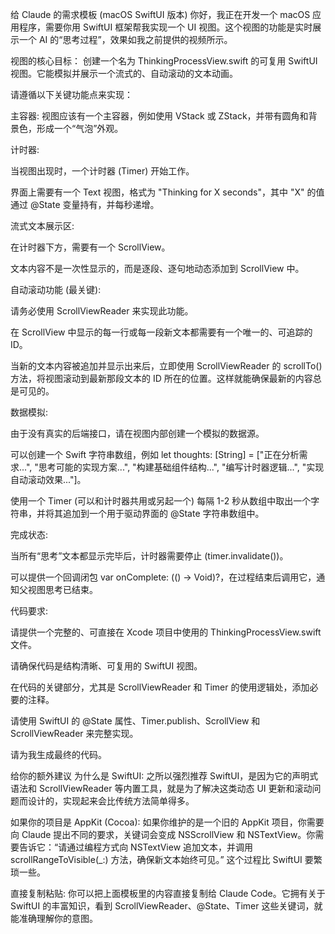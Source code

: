 给 Claude 的需求模板 (macOS SwiftUI 版本)
你好，我正在开发一个 macOS 应用程序，需要你用 SwiftUI 框架帮我实现一个 UI 视图。这个视图的功能是实时展示一个 AI 的“思考过程”，效果如我之前提供的视频所示。

视图的核心目标： 创建一个名为 ThinkingProcessView.swift 的可复用 SwiftUI 视图。它能模拟并展示一个流式的、自动滚动的文本动画。

请遵循以下关键功能点来实现：

主容器: 视图应该有一个主容器，例如使用 VStack 或 ZStack，并带有圆角和背景色，形成一个“气泡”外观。

计时器:

当视图出现时，一个计时器 (Timer) 开始工作。

界面上需要有一个 Text 视图，格式为 "Thinking for X seconds"，其中 "X" 的值通过 @State 变量持有，并每秒递增。

流式文本展示区:

在计时器下方，需要有一个 ScrollView。

文本内容不是一次性显示的，而是逐段、逐句地动态添加到 ScrollView 中。

自动滚动功能 (最关键):

请务必使用 ScrollViewReader 来实现此功能。

在 ScrollView 中显示的每一行或每一段新文本都需要有一个唯一的、可追踪的 ID。

当新的文本内容被追加并显示出来后，立即使用 ScrollViewReader 的 scrollTo() 方法，将视图滚动到最新那段文本的 ID 所在的位置。这样就能确保最新的内容总是可见的。

数据模拟:

由于没有真实的后端接口，请在视图内部创建一个模拟的数据源。

可以创建一个 Swift 字符串数组，例如 let thoughts: [String] = ["正在分析需求...", "思考可能的实现方案...", "构建基础组件结构...", "编写计时器逻辑...", "实现自动滚动效果..."]。

使用一个 Timer (可以和计时器共用或另起一个) 每隔 1-2 秒从数组中取出一个字符串，并将其追加到一个用于驱动界面的 @State 字符串数组中。

完成状态:

当所有“思考”文本都显示完毕后，计时器需要停止 (timer.invalidate())。

可以提供一个回调闭包 var onComplete: (() -> Void)?，在过程结束后调用它，通知父视图思考已结束。

代码要求:

请提供一个完整的、可直接在 Xcode 项目中使用的 ThinkingProcessView.swift 文件。

请确保代码是结构清晰、可复用的 SwiftUI 视图。

在代码的关键部分，尤其是 ScrollViewReader 和 Timer 的使用逻辑处，添加必要的注释。

请使用 SwiftUI 的 @State 属性、Timer.publish、ScrollView 和 ScrollViewReader 来完整实现。

请为我生成最终的代码。

给你的额外建议
为什么是 SwiftUI: 之所以强烈推荐 SwiftUI，是因为它的声明式语法和 ScrollViewReader 等内置工具，就是为了解决这类动态 UI 更新和滚动问题而设计的，实现起来会比传统方法简单得多。

如果你的项目是 AppKit (Cocoa): 如果你维护的是一个旧的 AppKit 项目，你需要向 Claude 提出不同的要求，关键词会变成 NSScrollView 和 NSTextView。你需要告诉它：“请通过编程方式向 NSTextView 追加文本，并调用 scrollRangeToVisible(_:) 方法，确保新文本始终可见。” 这个过程比 SwiftUI 要繁琐一些。

直接复制粘贴: 你可以把上面模板里的内容直接复制给 Claude Code。它拥有关于 SwiftUI 的丰富知识，看到 ScrollViewReader、@State、Timer 这些关键词，就能准确理解你的意图。